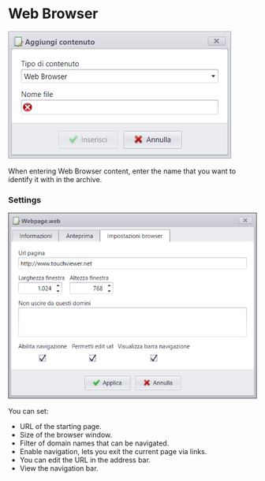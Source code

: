 # Web Browser
![](/img/contents_webbrowser.png)

When entering Web Browser content, enter the name that you want to identify it with in the archive.

### Settings
![](/img/contents_webbrowser_settings.png)

You can set:

* URL of the starting page.
* Size of the browser window.
* Filter of domain names that can be navigated.
* Enable navigation, lets you exit the current page via links.
* You can edit the URL in the address bar.
* View the navigation bar.

